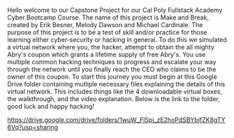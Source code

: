 Hello welcome to our Capstone Project for our Cal Poly Fullstack Academy Cyber Bootcamp Course. The name of this project is Make and Break, created by Erik Besner, Melody Dawson and Michael Cardinale. The purpose of this project is to be a test of skill and/or practice for those learning either cyber-security or hacking in general. To do this we simulated a virtual network where you, the hacker, attempt to obtain the all mighty Abry's coupon which grants a lifetime supply of free Abry's. You use multiple common hacking techniques to progress and escalate your way through the network until you finally reach the CEO who claims to be the owner of this coupon. To start this journey you must begin at this Google Drive folder containing mutliple necessary files explaining the details of this virtual network. This includes things like the 4 downloadable virtual boxes, the walkthrough, and the video explanation. Below is the link to the folder, good luck and happy hacking!

https://drive.google.com/drive/folders/1wuW_FlSpi_zE2hoPdSBYbjfZK8gTY6Vq?usp=sharing
